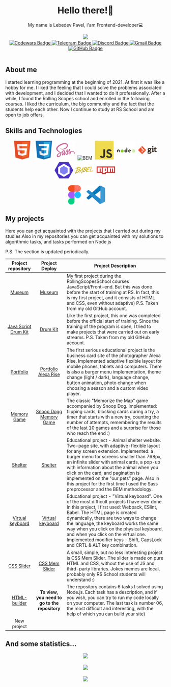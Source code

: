 <div id="title" align="center">
  <h1 font-size='10px'>Hello there!&#128075;</h1>
  <p> My name is Lebedev Pavel, i'am Frontend-developer&#128187;</p>
</div>

<div id="header" align="center">
  <img src="https://media.giphy.com/media/qgQUggAC3Pfv687qPC/giphy.gif" width="300"/>
</div>

<div id="badges" align="center">
  <a href="https://www.codewars.com/users/pavel1303">
    <img src="https://img.shields.io/badge/Codewars-red?style=for-the-badge&logo=Codewars&logoColor=white" alt="Codewars Badge"/>
  </a>
  <a href="https://t.me/jonybravo13">
    <img src="https://img.shields.io/badge/Telegram-blue?style=for-the-badge&logo=telegram&logoColor=white" alt="Telegram Badge"/>
  </a>
  <a href="https://discordapp.com/users/872181479680122892/">
    <img src="https://img.shields.io/badge/Discord-purple?style=for-the-badge&logo=Discord&logoColor=white" alt="Discord Badge"/>
  </a>
  <a href="mailto: lebedpavel.dev@gmail.com">
    <img src="https://img.shields.io/badge/Gmail-red?style=for-the-badge&logo=Gmail&logoColor=white" alt="Gmail Badge"/>
  </a>
  <a href="https://github.com/pavel1303">
    <img src="https://img.shields.io/badge/GitHub-red?style=for-the-badge&logo=GitHub&logoColor=white" alt="GitHub Badge"/>
  </a>
</div>
<div id="views_counter " align="center">
  <img src="https://komarev.com/ghpvc/?username=pavel1303&style=flat-square&color=blue" alt=""/>
</div>

<div id="main">
  <div id="about_me">
    <h2>About me</h2>
    <p>I started learning programming at the beginning of 2021. At first it was like a hobby for me. I liked the feeling that I could solve the problems associated with development, and I decided that I wanted to do it professionally. After a while, I found the Rolling Scopes school and enrolled in the following courses.
I liked the curriculum, the big community and the fact that the students help each other. Now I continue to study at RS School and am open to job offers.</p>
  </div>
  <div id="skills">
    <h2>Skills and Technologies</h2>
    <div id='logo' align='center'>
  <img src="https://github.com/devicons/devicon/blob/master/icons/html5/html5-original.svg" title="HTML5" alt="HTML" width="60" height="60"/>&nbsp;
  <img src="https://github.com/devicons/devicon/blob/master/icons/css3/css3-original.svg" title="CSS3" alt="CSS" width="60" height="60"/>&nbsp;
  <img src="https://github.com/devicons/devicon/blob/master/icons/sass/sass-original.svg" title="SASS" alt="SASS" width="60" height="60"/>&nbsp;
  <img src="https://ru.bem.info/UkC0yRpjS421DGQJVLY7NzcCQT0.svgd" title="BEM" alt="BEM" width="60" height="60"/>&nbsp;
  <img src="https://github.com/devicons/devicon/blob/master/icons/javascript/javascript-original.svg" title="JavaScript" alt="JavaScript" width="60" height="60"/>&nbsp;   
  <img src="https://github.com/devicons/devicon/blob/master/icons/nodejs/nodejs-original-wordmark.svg" title="NodeJS" alt="NodeJS" width="60" height="60"/>&nbsp; 
  <img src="https://github.com/devicons/devicon/blob/master/icons/git/git-original-wordmark.svg" title="Git" alt="Git" width="60" height="60"/>&nbsp;   
  <img src="https://github.com/devicons/devicon/blob/master/icons/eslint/eslint-original.svg" title="ESlint" alt="ESlint" width="60" height="60"/>
  <img src="https://github.com/devicons/devicon/blob/master/icons/babel/babel-original.svg" title="Babel" alt="Babel" width="60" height="60"/>&nbsp;
  <img src="https://github.com/devicons/devicon/blob/master/icons/npm/npm-original-wordmark.svg" title="NPM" alt="NPM" width="60" height="60"/>&nbsp;
      
  <img src="https://github.com/devicons/devicon/blob/master/icons/figma/figma-original.svg" title="Figma"  alt="Figma" width="60" height="60"/>&nbsp;
  <img src="https://github.com/devicons/devicon/blob/master/icons/vscode/vscode-original.svg" title="VS Code"  alt="VS Code" width="60" height="60"/>&nbsp;
  
</div>

  </div>
  <div id="projects">
    <h2>My projects</h2>
    <p>Here you can get acquainted with the projects that I carried out during my studies.Also in my repositories you can get acquainted with my solutions to algorithmic tasks, and tasks performed on Node.js</p>
    <p>P.S. The section is updated periodically.</p>
    
<table>
<thead>
<tr>
  <th align="center">Project repository</th>
  <th align="center">Project Deploy</th>
  <th>Project Description</th>
</tr>
</thead>
<tbody>
<tr>
  <td align="center"><a href="https://github.com/pavel1303/museum">Museum</a></td>
  <td align="center"><a href="https://pavel1303.github.io/museum/museum/" rel="nofollow">Museum</a></td>
  <td>My first project during the RollingScopesSchool courses JavaScript/Front-end. But this was done before the start of training at RS.
In fact, this is my first project, and it consists of HTML and CSS, even without adaptive)
P.S. Taken from my old GitHub account.</td>
</tr>
<tr>
  <td align="center"><a href="https://github.com/pavel1303/drum__kit">Java Script Drum Kit</a></td>
  <td align="center"><a href="https://pavel1303.github.io/drum__kit/" rel="nofollow">Drum Kit</a></td>
  <td>Like the first project, this one was completed before the official start of training.
Since the training of the program is open, I tried to make projects that were carried out on early streams.
  P.S. Taken from my old GitHub account.</td>
</tr>
<tr>
  <td align="center"><a href="https://github.com/pavel1303/rs_private_repository_stage_0/tree/portfolio">Portfolio</a></td>
  <td align="center"><a href="https://pavel1303.github.io/rs_private_repository_stage_0/portfolio" rel="nofollow">Portfolio Alexa Rise</a></td>
  <td>The first serious educational project is the business card site of the photographer Alexa Rise.
Implemented adaptive flexible layout for mobile phones, tablets and computers.
There is also a burger menu implementation, theme change (light / dark), language change, button animation, photo change when choosing a season and a custom video player.</td>
</tr>
<tr>
  <td align="center"><a href="https://github.com/pavel1303/rs_private_repository_stage_0/tree/memory-game">Memory Game</a></td>
  <td align="center"><a href="https://pavel1303.github.io/rs_private_repository_stage_0/memory-game/" rel="nofollow">Snoop Dogg Memory Game</a></td>
  <td>The classic "Memorize the Map" game accompanied by Snoop Dog. Implemented:
  flipping cards, blocking cards during a try, a timer that starts with a new try, counting the number of attempts, remembering the results of the last 10 games and a surprise for those who reach the end :)
  </td>
</tr>
<tr>
  <td align="center"><a href="https://github.com/pavel1303/rs_private_repository_stage_1/tree/shelter">Shelter</a></td>
  <td align="center"><a href="https://pavel1303.github.io/rs_private_repository_stage_1/shelter/" rel="nofollow">Shelter</a></td>
  <td>Educational project - Animal shelter website.
Two-page site, with adaptive-flexible layout for any screen extension.
Implemented:
a burger menu for screens smaller than 768px, an infinite slider with animal cards, a pop-up with information about the animal when you click on the card, and pagination is implemented on the "our pets" page. Also in this project for the first time I used the Sass preprocessor and the BEM methodology.</td>
</tr>
<tr>
  <td align="center"><a href="https://github.com/pavel1303/virtual_keyboard_/tree/dev">Virtual keyboard</a></td>
  <td align="center"><a href="https://pavel1303.github.io/virtual_keyboard_/dist/" rel="nofollow">Virtual keyboard</a></td>
  <td>Educational project - "Virtual keyboard".
One of the most difficult projects I have ever done.
In this project, I first used:
Webpack, ESlint, Babel.
The HTML page is created dynamically, there are two ways to change the language, the keyboard works the same way when you click on the physical keyboard, and when you click on the virtual one.
Implemented modifier keys - Shift, CapsLock and CRTL & ALT key combination.</td>
</tr>
<tr>
  <td align="center"><a href="https://github.com/pavel1303/cssMemSlider/tree/gh-pages">CSS Slider</a></td>
  <td align="center"><a href="https://pavel1303.github.io/cssMemSlider/cssMemSlider/" rel="nofollow">CSS Mem Slider</a></td>
  <td>A small, simple, but no less interesting project is CSS Mem Slider.
The slider is made on pure HTML and CSS, without the use of JS and third-party libraries.
Jokes memes are local, probably only RS School students will understand :)</td>
</tr>
<tr>
  <td align="center"><a href="https://github.com/pavel1303/HTML-builder">HTML-builder</a></td>
  <td align="center"><strong>To view, you need to go to the repository</strong></td>
  <td>The repository contains 6 tasks I solved using Node.js.
Each task has a description, and if you wish, you can try to run my code locally on your computer.
The last task is number 06, the most difficult and interesting, with the help of which you can build your site)</td>
</tr>

<tr>
<td align="center">New project</td>
<td align="center"></td>
<td></td>
</tr>
</tbody>
</table>
  </div>
  <div id='stats' align='center'>
    <h2 align='left'>And some statistics...</h2>
    <img src="http://github-readme-streak-stats.herokuapp.com?user=pavel1303&theme=merko&date_format=M%20j%5B%2C%20Y%5D"><br><br>
    <img src="https://github-readme-stats.vercel.app/api/top-langs/?username=pavel1303&layout=compact&theme=vision-friendly-dark"><br><br>
    <img src="https://www.codewars.com/users/pavel1303/badges/large">
  </div>
  
</div>










<!--
**pavel1303/pavel1303** is a ✨ _special_ ✨ repository because its `README.md` (this file) appears on your GitHub profile.

Here are some ideas to get you started:

- 🔭 I’m currently working on ...
- 🌱 I’m currently learning ...
- 👯 I’m looking to collaborate on ...
- 🤔 I’m looking for help with ...
- 💬 Ask me about ...
- 📫 How to reach me: ...
- 😄 Pronouns: ...
- ⚡ Fun fact: ...
-->
